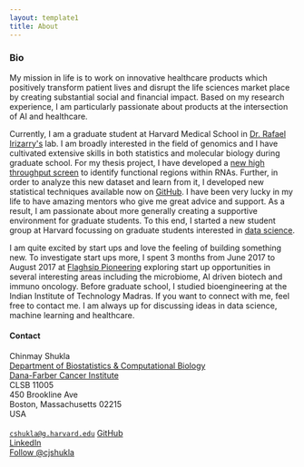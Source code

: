 ```yaml
---
layout: template1
title: About
---
```


<!-- Global site tag (gtag.js) - Google Analytics -->
<script async src="https://www.googletagmanager.com/gtag/js?id=UA-111431367-2"></script>
<script>
  window.dataLayer = window.dataLayer || [];
  function gtag(){dataLayer.push(arguments);}
  gtag('js', new Date());

  gtag('config', 'UA-111431367-2');
</script>

### Bio

My mission in life is to work on innovative healthcare products which positively transform patient lives and disrupt the life sciences market place by creating substantial social and financial impact. Based on my research experience, I am particularly passionate about products at the intersection of AI and healthcare.

Currently, I am a graduate student at Harvard Medical School in [Dr. Rafael Irizarry's](http://rafalab.github.io) lab. I am broadly interested in the field of genomics and I have cultivated extensive skills in both statistics and molecular biology during graduate school. For my thesis project, I have developed a [new high throughput screen](https://www.biorxiv.org/content/early/2017/09/15/189654) to identify functional regions within RNAs. Further, in order to analyze this new dataset and learn from it, I developed new statistical techniques available now on [GitHub](https://github.com/cshukla/oligoGames). I have been very lucky in my life to have amazing mentors who give me great advice and support. As a result, I am passionate about more generally creating a supportive environment for graduate students. To this end, I started a new student group at Harvard focussing on graduate students interested in [data science](http://www.harvardbigdata.com).

I am quite excited by start ups and love the feeling of building something new. To investigate start ups more, I spent 3 months from June 2017 to August 2017 at [Flaghsip Pioneering](http://flagshippioneering.com) exploring start up opportunities in several interesting areas including the microbiome, AI driven biotech and immuno oncology. Before graduate school, I studied bioengineering at the Indian Institute of Technology Madras. If you want to connect with me, feel free to contact me. I am always up for discussing ideas in data science, machine learning and healthcare.

#### Contact

Chinmay Shukla<br/>
<a href="http://bcb.dfci.harvard.edu">Department of Biostatistics &amp; Computational Biology</a><br/>
<a href="http://www.dana-farber.org">Dana-Farber Cancer Institute</a><br/>
CLSB 11005<br/>
450 Brookline Ave<br/>
Boston, Massachusetts 02215<br/>
USA<br/><br/>
<code>cshukla@g.harvard.edu</code>
<a href="https://github.com/cshukla">GitHub</a><br/>
<a href="https://linkedin.com/in/shuklachinmay">LinkedIn</a><br/>
<a href="https://twitter.com/cjshukla" class="twitter-follow-button" data-show-count="false" data-size="large" data-show-screen-name="true">Follow @cjshukla</a>
<script>!function(d,s,id){var js,fjs=d.getElementsByTagName(s)[0],p=/^http:/.test(d.location)?'http':'https';if(!d.getElementById(id)){js=d.createElement(s);js.id=id;js.src=p+'://platform.twitter.com/widgets.js';fjs.parentNode.insertBefore(js,fjs);}}(document, 'script', 'twitter-wjs');</script><br/>